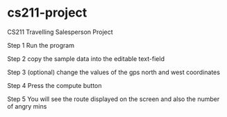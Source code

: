 # cs211-project
CS211 Travelling Salesperson Project

Step 1
Run the program

Step 2
copy the sample data into the editable text-field

Step 3 (optional)
change the values of the gps north and west coordinates

Step 4
Press the compute button

Step 5
You will see the route displayed on the screen and also the number of angry mins
